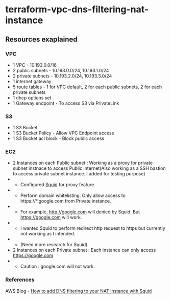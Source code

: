 # terraform-vpc-dns-filtering-nat-instance

## Resources exaplained

### VPC
- 1 VPC - 10.193.0.0/16
- 2 public subnets - 10.193.0.0/24, 10.193.1.0/24
- 2 private subnets - 10.193.2.0/24, 10.193.3.0/24
- 1 internet gateway
- 5 route tables - 1 for VPC default, 2 for each public subnets, 2 for each private subnets
- 1 dhcp options set
- 1 Gateway endpoint - To access S3 via PrivateLink

### S3
- 1 S3 Bucket
- 1 S3 Bucket Policy - Allow VPC Endpoint access
- 1 S3 Bucket acl block - Block public access

### EC2
- 2 Instances on each Public subnet : Working as a proxy for private subnet instnace to access Public internet(Also working as a SSH bastion to access private subnet instance. I added for testing purpose)
- - Configured [Squid](http://www.squid-cache.org/) for proxy feature.
- - Perform domain whitelisting. Only allow access to https://*.google.com from Private instance.
- - For example, http://google.com will denied by Squid. But https://google.com will work.
- - I wanted Squid to perform redirect http request to https but currently not working as I intended.
- - (Need more research for Squid)
- 2 Instances on each Private subnet : Each instance can only access https://google.com
- - Caution : google.com will not work.

### References
AWS Blog - [How to add DNS filtering to your NAT instance with Squid](https://aws.amazon.com/ko/blogs/security/how-to-add-dns-filtering-to-your-nat-instance-with-squid/)

